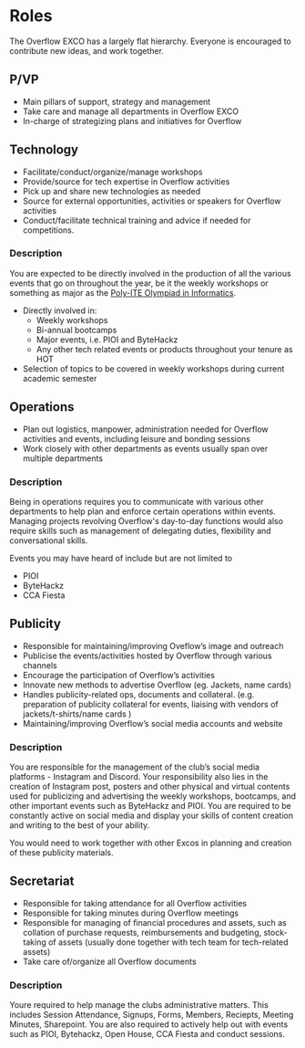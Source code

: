 # Roles

The Overflow EXCO has a largely flat hierarchy. Everyone is encouraged to contribute new ideas, and work together.

## P/VP

* Main pillars of support, strategy and management 
* Take care and manage all departments in Overflow EXCO 
* In-charge of strategizing plans and initiatives for Overflow 

## Technology

* Facilitate/conduct/organize/manage workshops 
* Provide/source for tech expertise in Overflow activities 
* Pick up and share new technologies as needed 
* Source for external opportunities, activities or speakers for Overflow activities 
* Conduct/facilitate technical training and advice if needed for competitions. 

### Description

You are expected to be directly involved in the production of all the various events that go on throughout the year, be it the weekly workshops or something as major as the [Poly-ITE Olympiad in Informatics](/events/pioi).

- Directly involved in:
  - Weekly workshops
  - Bi-annual bootcamps
  - Major events, i.e. PIOI and ByteHackz
  - Any other tech related events or products throughout your tenure as HOT
- Selection of topics to be covered in weekly workshops during current academic semester

## Operations

* Plan out logistics, manpower, administration needed for Overflow activities and events, including leisure and bonding sessions 
* Work closely with other departments as events usually span over multiple departments 

### Description 

Being in operations requires you to communicate with various other departments to help plan and enforce certain operations within events. Managing projects revolving Overflow's day-to-day functions would also require skills such as management of delegating duties, flexibility and conversational skills.

Events you may have heard of include but are not limited to
- PIOI
- ByteHackz
- CCA Fiesta

## Publicity

* Responsible for maintaining/improving Oveflow’s image and outreach 
* Publicise the events/activities hosted by Overflow through various channels 
* Encourage the participation of Overflow’s activities 
* Innovate new methods to advertise Overflow (eg. Jackets, name cards) 
* Handles publicity-related ops, documents and collateral. (e.g. preparation of publicity collateral for events, liaising with vendors of jackets/t-shirts/name cards ) 
* Maintaining/improving Overflow’s social media accounts and website 

### Description

You are responsible for the management of the club’s social media platforms - Instagram and Discord. Your responsibility also lies in the creation of Instagram post, posters and other physical and virtual contents used for publicizing and advertising the weekly workshops, bootcamps, and other important events such as ByteHackz and PIOI. You are required to be constantly active on social media and display your skills of content creation and writing to the best of your ability. 

You would need to work together with other Excos in planning and creation of these publicity materials.  

## Secretariat

* Responsible for taking attendance for all Overflow activities 
* Responsible for taking minutes during Overflow meetings 
* Responsible for managing of financial procedures and assets, such as collation of purchase requests, reimbursements and budgeting, stock-taking of assets (usually done together with tech team for tech-related assets) 
* Take care of/organize all Overflow documents 

### Description

Youre required to help manage the clubs administrative matters. This includes Session Attendance, Signups, Forms, Members, Reciepts, Meeting Minutes, Sharepoint. You are also required to actively help out with events such as PIOI, Bytehackz, Open House, CCA Fiesta and conduct sessions.   
